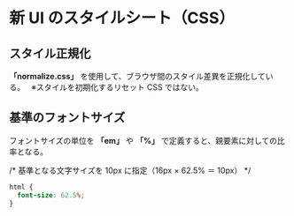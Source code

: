 # 新 UI のスタイルシート（CSS）

## スタイル正規化

**「normalize.css」** を使用して、ブラウザ間のスタイル差異を正規化している。  
※スタイルを初期化するリセット CSS ではない。

## 基準のフォントサイズ

フォントサイズの単位を **「em」** や **「%」** で定義すると、親要素に対しての比率となる。

  /* 基準となる文字サイズを 10px に指定（16px × 62.5% ＝ 10px） */


```css
html {
  font-size: 62.5%;
}
```
